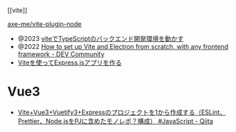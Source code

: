 [[vite]]

[axe-me/vite-plugin-node](https://github.com/axe-me/vite-plugin-node)

- @2023 [viteでTypeScriptのバックエンド開発環境を動かす](https://zenn.dev/akinor1ty/articles/a17352d81b67b1)
- @2022 [How to set up Vite and Electron from scratch, with any frontend framework - DEV Community](https://dev.to/lucacicada/how-to-set-up-vite-and-electron-from-scratch-with-any-frontend-framework-40mb)
- [Viteを使ってExpress.jsアプリを作る](https://scrapbox.io/dojineko/Vite%E3%82%92%E4%BD%BF%E3%81%A3%E3%81%A6Express.js%E3%82%A2%E3%83%97%E3%83%AA%E3%82%92%E4%BD%9C%E3%82%8B)

# Vue3
- [Vite+Vue3+Vuetify3+Expressのプロジェクトを1から作成する（ESLint、Prettier、Node.jsをPJに含めたモノレポ？構成） #JavaScript - Qiita](https://qiita.com/yuta-katayama-23/items/a40775326914ee9ed89a)
